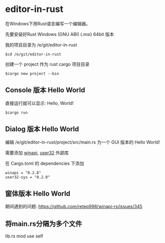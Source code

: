 # editor-in-rust
在Windows下用Rust语言编写一个编辑器。

先要安装好Rust Windows (GNU ABI) (.msi) 64bit 版本


我的项目目录为 /e/git/editor-in-rust
```
$cd /e/git/editor-in-rust
```

创建一个 project 作为 rust cargo 项目目录
```
$cargo new project --bin
```

## Console 版本 Hello World
直接运行就可以显示: Hello, World!
```
$cargo run
```

## Dialog 版本 Hello World
编辑 /e/git/editor-in-rust/project/src/main.rs 为一个 GUI 版本的 Hello World!

需要添加 [winapi](https://crates.io/crates/winapi), [user32](https://crates.io/crates/user32-sys) 外部库

在 Cargo.toml 的 dependencies 下添加
```
winapi = "0.2.8"
user32-sys = "0.2.0"
```

## 窗体版本 Hello World
期间遇到的问题: https://github.com/retep998/winapi-rs/issues/345

## 将main.rs分隔为多个文件
lib.rs mod use self


